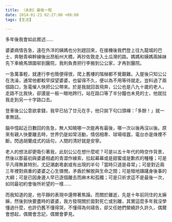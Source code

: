 ```yaml
---
title: （未到）最後一程
date: 2014-01-21 02:27:00 +08:00
tags: [生活]

---
```


  
  
  
多年後我會如此敘述……  
  
  
婆婆病情告急，遠在外洋的姨媽也分別趕回來，在接機後我們登上往九龍城的巴士，奔馳青嶼幹線後出昂船州大橋，再抄佐敦走入土瓜灣的路。媽媽和姨媽兩姊妹先下車繞馬頭圍邨到醫院，我則負責把行李搬到公公家，才再到醫院。  
  
一急萬事輕，就連行李也簡便得很，爬上舊樓的階梯都不覺艱難。入屋後只知公公在洗澡，通常他都較早探望婆婆，也留得不久，便以為不用等待就走。豈料過了兩個路口，急電催人快把公公帶來。於是我就回首飛奔，公公也是八九十歲的老人，走路不比我快，卻還是一板一眼地跨行。站在路口等了半分鐘也未見的士，他就拉我走到另一十字路口去。  
  
登車後公公意欲拿錢，我早已拈了廿元在手，他只拋下句口頭襌：「多餘！」就一車無話。  
  
腦中憶起近日數回的告急，無人知曉哪一次能再有最後，哪一次以後再沒以後。原來有親人快要離去時，世界仍是如常活動，情侶相牽、球場喧囂，電台亦是烽煙不斷。閃過胡蘭成式的話句，人間的清好就是安寧。  
  
老人的想法卻更吸引著我，此刻公公在想什麼呢？可是以五十年代的時空作背景，然後以那最初與婆婆相處的青澀作線索，拉起幕幕或是甜蜜或是歉疚的種種；可是平凡得無甚特別，尤記潮劇粵劇或有出現的半句「當時只道是尋常」；可是對近兩三年裡對病重的婆婆之心生憐憫，矛盾於解脫與生命之間；可是暗地躊躇身後事的大綱；可是已因身邊人早已逐個離去而麻木和孤獨；可是只祈求這不是最後一次，如同最初約會後所祈望的一樣……  
  
  
而我知道的是，他平靜的表現中還帶著焦躁。而關於離逝，先是十年前同住的太嫲嫲，然後到快要盡時的婆婆，我方發現關於面對死亡或別離，其實這麼多年我沒學懂過什麼，也許仍舊不懂得哭，不懂得為何禱告，卻又任她們縈繞許久許久，偶爾會想起，偶爾會念記，偶爾會夢見。  
  
  
